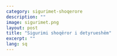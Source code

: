 ```yaml
---
category: sigurimet-shoqerore
description: ""
image: sigurimet.png
layout: post
title: "Sigurimi shoqëror i detyrueshëm"
excerpt: ""
lang: sq
---
```

<script>
var data = { topics: [
  {
    title: "Çfarë mbulon sigurimi shoqëror i detyrueshëm",
    text: function(){ return $("#part1").html(); }
  },
  {
    title: "Ku mund të kërkohen përfitimet nga Sigurimet Shoqërore",
    text: function(){ return $("#part2").html(); }
  },
  {
    title: "Sigurimi vullnetar",
    text: function(){ return $("#part3").html(); }
  },
  {
    title: "Kush përfiton nga sigurimet shoqërore",
    text: function(){ return $("#part4").html(); }
  },
  {
    title: "Cila është periudha e mbrojtjes nga sigurimet shoqërore",
    text: function(){ return $("#part5").html(); }
  }
]};
</script>

<div id="part1" class="hidden">
</div>

<div id="part2" class="hidden">
</div>

<div id="part3" class="hidden">
</div>

<div id="part4" class="hidden">
</div>

<div id="part5" class="hidden">
</div>

<div class="post-content"></div>
